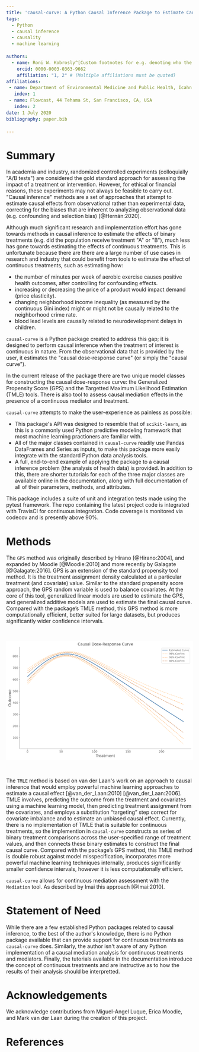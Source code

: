 ```yaml
---
title: 'causal-curve: A Python Causal Inference Package to Estimate Causal Dose-Response Curves'
tags:
  - Python
  - causal inference
  - causality
  - machine learning

authors:
  - name: Roni W. Kobrosly^[Custom footnotes for e.g. denoting who the corresspoinding author is can be included like this.]
    orcid: 0000-0003-0363-9662
    affiliation: "1, 2" # (Multiple affiliations must be quoted)
affiliations:
 - name: Department of Environmental Medicine and Public Health, Icahn School of Medicine at Mount Sinai, New York, NY, USA
   index: 1
 - name: Flowcast, 44 Tehama St, San Francisco, CA, USA
   index: 2
date: 1 July 2020
bibliography: paper.bib

---
```


# Summary

In academia and industry, randomized controlled experiments (colloquially "A/B tests")
are considered the gold standard approach for assessing the impact of a treatment or intervention.
However, for ethical or financial reasons, these experiments may not always be feasible to carry out.
"Causal inference" methods are a set of approaches that attempt to estimate causal effects
from observational rather than experimental data, correcting for the biases that are inherent
to analyzing observational data (e.g. confounding and selection bias) [@Hernán:2020].

Although much significant research and implementation effort has gone towards methods in
causal inference to estimate the effects of binary treatments (e.g. did the population receive
treatment "A" or "B"), much less has gone towards estimating the effects of continuous treatments.
This is unfortunate because there are there are a large number of use cases in research
and industry that could benefit from tools to estimate the effect of
continuous treatments, such as estimating how:

- the number of minutes per week of aerobic exercise causes positive health outcomes,
after controlling for confounding effects.
- increasing or decreasing the price of a product would impact demand (price elasticity).
- changing neighborhood income inequality (as measured by the continuous Gini index)
might or might not be causally related to the neighborhood crime rate.
- blood lead levels are causally related to neurodevelopment delays in children.

`causal-curve` is a Python package created to address this gap; it is designed to perform
causal inference when the treatment of interest is continuous in nature.
From the observational data that is provided by the user, it estimates the
"causal dose-response curve" (or simply the "causal curve").

In the current release of the package there are two unique model classes for
constructing the causal dose-response curve: the Generalized Propensity Score (GPS) and the
Targetted Maximum Likelihood Estimation (TMLE) tools. There is also tool
to assess causal mediation effects in the presence of a continuous mediator and treatment.

`causal-curve` attempts to make the user-experience as painless as possible:

- This package's API was designed to resemble that of `scikit-learn`, as this is a commonly
used Python predictive modeling framework that most machine learning practioners are familiar with.
- All of the major classes contained in `causal-curve` readily use Pandas DataFrames and Series as
inputs, to make this package more easily integrate with the standard Python data analysis tools.
- A full, end-to-end example of applying the package to a causal inference problem (the analysis of health data)
is provided. In addition to this, there are shorter tutorials for each of the three major classes are available online in the documentation, along with full documentation of all of their parameters, methods, and attributes.

This package includes a suite of unit and integration tests made using the pytest framework. The
repo containing the latest project code is integrated with TravisCI for continuous integration. Code
coverage is monitored via codecov and is presently above 90%.


# Methods

The `GPS` method was originally described by Hirano [@Hirano:2004],
and expanded by Moodie [@Moodie:2010] and more recently by Galagate [@Galagate:2016]. GPS is
an extension of the standard propensity tool method. It is the treatment assignment density calculated
at a particular treatment (and covariate) value. Similar to the standard propensity score approach,
the GPS random variable is used to balance covariates. At the core of this tool, generalized linear
models are used to estimate the GPS, and generalized additive models are used to estimate the
final causal curve. Compared with the package’s TMLE method,
this GPS method is more computationally efficient, better suited for large datasets,
but produces significantly wider confidence intervals.



&nbsp;
&nbsp;
&nbsp;
&nbsp;
&nbsp;
&nbsp;
&nbsp;
&nbsp;
&nbsp;
&nbsp;
&nbsp;
&nbsp;
&nbsp;
&nbsp;
&nbsp;
&nbsp;








![Caption for example figure.\label{fig:example}](welcome_plot.png) <!-- .element height="200%" width="200%" -->




&nbsp;
&nbsp;
&nbsp;
&nbsp;
&nbsp;
&nbsp;
&nbsp;
&nbsp;
&nbsp;
&nbsp;
&nbsp;
&nbsp;
&nbsp;
&nbsp;
&nbsp;
&nbsp;















The `TMLE` method is based on van der Laan's work on an approach to causal inference that would
employ powerful machine learning approaches to estimate a causal effect [@van_der_Laan:2010] [@van_der_Laan:2006].
TMLE involves, predicting the outcome from the treatment and covariates using a machine learning model,
then predicting treatment assignment from the covariates, and employs a substitution “targeting”
step correct for covariate imbalance and to estimate an unbiased causal effect.
Currently, there is no implementation of TMLE that is suitable for continuous treatments, so the
implemention in `causal-curve` constructs as series of binary treatment comparisons across the
user-specified range of treatment values, and then connects these binary estimates to construct
the final causal curve. Compared with the package’s GPS method, this TMLE method is double robust
against model misspecification, incorporates more powerful machine learning techniques internally, produces significantly
smaller confidence intervals, however it is less computationally efficient.


`causal-curve` allows for continuous mediation assessment with the `Mediation` tool. As described
by Imai this approach [@Imai:2010].


# Statement of Need

While there are a few established Python packages related to causal inference, to the best of
the author's knowledge, there is no Python package available that can provide support for
continuous treatments as `causal-curve` does. Similarly, the author isn't aware of any Python
implementation of a causal mediation analysis for continuous treatments and mediators. Finally,
the tutorials available in the documentation introduce the concept of continuous treatments
and are instructive as to how the results of their analysis should be interpretted.


# Acknowledgements

We acknowledge contributions from Miguel-Angel Luque, Erica Moodie, and Mark van der Laan
during the creation of this project.


# References
